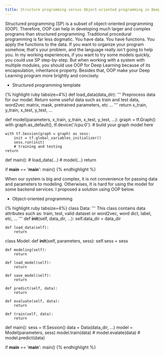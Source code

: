 ```yaml
---
title: Structure programming versus Object-oriented programming in Deep Learning
---
```


Structured programming (SP) is a subset of object-oriented programming (OOP).
Therefore, OOP can help in developing much larger and complex programs than structured programming.
Traditional procedural programming is far less dogmatic. You have data. You have functions. You apply the functions to the data.
If you want to organize your program somehow, that's your problem, and the language really isn't going to help you.
In my working experiences, if you want to try some models quickly, you could use SP step-by-step.
But when working with a system with multiple modules, you should use OOP for Deep Learning because of its encapsulation, inheritance property.
Besides that, OOP make your Deep Learning program more brightly and concisely.

* Structured programming template

{% highlight ruby tabsize=4%}
def load_data(data_dir):
    '''
    Preprocess data for our model.
    Return some useful data such as train and test data,
    word2vec matrix, mask, pretrained parameters, etc ...
    '''
    return x_train, y_train, x_test, y_test, ...

def model(parameters, x_train, y_train, x_test, y_test, ...):
    graph = tf.Graph()
    with graph.as_default(), tf.device('/cpu:0'):
        # build your graph model here
    
    with tf.Session(graph = graph) as sess:
        init = tf.global_variables_initializer()
        sess.run(init)
        # training and testing
    return
        
def main():
    # load_data(...)
    # model(...)
    return
    
if __main__ == '__main__':
    main()
{% endhighlight %}

When our system is big and complex, it is not convenience for passing data and parameters to modeling.
Otherwises, It is hard for using the model for some backend services. I proposed a solution using OOP below.

* Object-oriented programming

{% highlight ruby tabsize=4%}
class Data:
    '''
    This class contains data attributes such as: train, test, valid dataset
	or word2vec, word dict, label, etc, ...
    '''
    def __init__(self, data_dir, ...):
        self.data_dir = data_dir
        
    def load_data(self):
        return
        
class Model:
    def __init__(self, parameters, sess):
        self.sess = sess
        
    def modeling(self):
        return
		
    def load_model(self):
        return
		
    def save_model(self):
        return
		
    def predict(self, data):
        return
		
    def evaluate(self, data):
        return
		
    def train(self, data):
        return
		
def main():
    sess = tf.Session()
    data = Data(data_dir, ...)
    model = Model(parameters, sess)
    model.train(data)
    # model.evalate(data)
    # model.predict(data)
    
if __main__ == '__main__':
    main()
{% endhighlight %}
